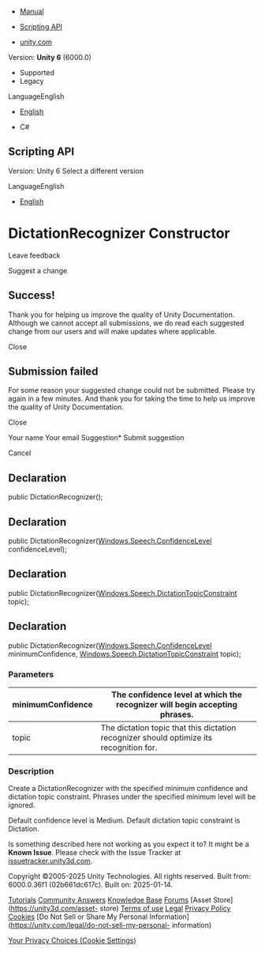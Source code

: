 [ ]()

  * [Manual](../Manual/index.html)
  * [Scripting API](../ScriptReference/index.html)

  * [unity.com](https://unity.com/)

Version: **Unity 6** (6000.0)

  * Supported
  * Legacy

LanguageEnglish

  * [English]()

  * C#

[ ](https://docs.unity3d.com)

## Scripting API

Version: Unity 6 Select a different version

LanguageEnglish

  * [English]()

# DictationRecognizer Constructor

Leave feedback

Suggest a change

## Success!

Thank you for helping us improve the quality of Unity Documentation. Although
we cannot accept all submissions, we do read each suggested change from our
users and will make updates where applicable.

Close

## Submission failed

For some reason your suggested change could not be submitted. Please <a>try
again</a> in a few minutes. And thank you for taking the time to help us
improve the quality of Unity Documentation.

Close

Your name Your email Suggestion* Submit suggestion

Cancel

[ ]()

## Declaration

public DictationRecognizer();

## Declaration

public
DictationRecognizer([Windows.Speech.ConfidenceLevel](Windows.Speech.ConfidenceLevel.html)
confidenceLevel);

## Declaration

public
DictationRecognizer([Windows.Speech.DictationTopicConstraint](Windows.Speech.DictationTopicConstraint.html)
topic);

## Declaration

public
DictationRecognizer([Windows.Speech.ConfidenceLevel](Windows.Speech.ConfidenceLevel.html)
minimumConfidence,
[Windows.Speech.DictationTopicConstraint](Windows.Speech.DictationTopicConstraint.html)
topic);

### Parameters

minimumConfidence | The confidence level at which the recognizer will begin accepting phrases.  
---|---  
topic | The dictation topic that this dictation recognizer should optimize its recognition for.  
  
### Description

Create a DictationRecognizer with the specified minimum confidence and
dictation topic constraint. Phrases under the specified minimum level will be
ignored.

Default confidence level is Medium. Default dictation topic constraint is
Dictation.

Is something described here not working as you expect it to? It might be a
**Known Issue**. Please check with the Issue Tracker at
[issuetracker.unity3d.com](https://issuetracker.unity3d.com).

Copyright ©2005-2025 Unity Technologies. All rights reserved. Built from:
6000.0.36f1 (02b661dc617c). Built on: 2025-01-14.

[Tutorials](https://unity3d.com/learn) [Community
Answers](https://answers.unity3d.com) [Knowledge
Base](https://support.unity3d.com/hc/en-us)
[Forums](https://forum.unity3d.com) [Asset Store](https://unity3d.com/asset-
store) [Terms of use](https://docs.unity3d.com/Manual/TermsOfUse.html)
[Legal](https://unity.com/legal) [Privacy
Policy](https://unity.com/legal/privacy-policy)
[Cookies](https://unity.com/legal/cookie-policy) [Do Not Sell or Share My
Personal Information](https://unity.com/legal/do-not-sell-my-personal-
information)

[Your Privacy Choices (Cookie Settings)](javascript:void\(0\);)

